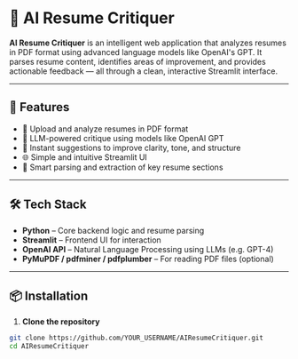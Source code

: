 # 🧠 AI Resume Critiquer

**AI Resume Critiquer** is an intelligent web application that analyzes resumes in PDF format using advanced language models like OpenAI's GPT. It parses resume content, identifies areas of improvement, and provides actionable feedback — all through a clean, interactive Streamlit interface.

---

## 🚀 Features

- 📄 Upload and analyze resumes in PDF format
- 🤖 LLM-powered critique using models like OpenAI GPT
- 💬 Instant suggestions to improve clarity, tone, and structure
- 🌐 Simple and intuitive Streamlit UI
- 🧠 Smart parsing and extraction of key resume sections

---

## 🛠 Tech Stack

- **Python** – Core backend logic and resume parsing
- **Streamlit** – Frontend UI for interaction
- **OpenAI API** – Natural Language Processing using LLMs (e.g. GPT-4)
- **PyMuPDF / pdfminer / pdfplumber** – For reading PDF files (optional)

---

## 📦 Installation

1. **Clone the repository**
```bash
git clone https://github.com/YOUR_USERNAME/AIResumeCritiquer.git
cd AIResumeCritiquer

